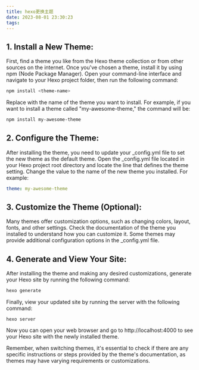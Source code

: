```yaml
---
title: hexo更换主题
date: 2023-08-01 23:30:23
tags:
---
```


## 1. **Install a New Theme**: 
First, find a theme you like from the Hexo theme collection or from other sources on the internet. Once you've chosen a theme, install it by using npm (Node Package Manager). Open your command-line interface and navigate to your Hexo project folder, then run the following command:

```bash
npm install <theme-name>
```

Replace <theme-name> with the name of the theme you want to install. For example, if you want to install a theme called "my-awesome-theme," the command will be:

```bash
npm install my-awesome-theme
```

## 2. **Configure the Theme**: 
After installing the theme, you need to update your _config.yml file to set the new theme as the default theme. Open the _config.yml file located in your Hexo project root directory and locate the line that defines the theme setting. Change the value to the name of the new theme you installed. For example:

```yaml
theme: my-awesome-theme
```

## 3. **Customize the Theme (Optional)**: 
Many themes offer customization options, such as changing colors, layout, fonts, and other settings. Check the documentation of the theme you installed to understand how you can customize it. Some themes may provide additional configuration options in the _config.yml file.

## 4. **Generate and View Your Site**: 
After installing the theme and making any desired customizations, generate your Hexo site by running the following command:

```bash
hexo generate
```

Finally, view your updated site by running the server with the following command:

```
hexo server
```

Now you can open your web browser and go to http://localhost:4000 to see your Hexo site with the newly installed theme.

Remember, when switching themes, it's essential to check if there are any specific instructions or steps provided by the theme's documentation, as themes may have varying requirements or customizations.
